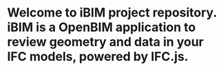 # Welcome to iBIM project repository. iBIM is a OpenBIM application to review geometry and data in your IFC models, powered by IFC.js. 
